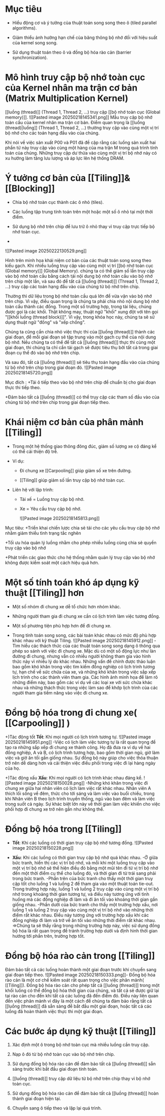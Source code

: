 # Mục tiêu
- Hiểu động cơ và ý tưởng của thuật toán song song theo ô (tiled parallel algorithms).
    
- Giảm thiểu ảnh hưởng hạn chế của băng thông bộ nhớ đối với hiệu suất của kernel song song.
    
- Sử dụng thuật toán theo ô và đồng bộ hóa rào cản (barrier synchronization).

# Mô hình truy cập bộ nhớ toàn cục của Kernel nhân ma trận cơ bản (Matrix Multiplication Kernel)
[[luồng (thread)]] (Thread 1, Thread 2, …) truy cập [[bộ nhớ toàn cục (Global memory)]].
![[Pasted image 20250218145341.png]]
 Mẫu truy cập bộ nhớ toàn cầu của kernel nhân ma trận cơ bản. Điểm quan trọng là [[luồng (thread)|luồng]] (Thread 1, Thread 2, …) thường truy cập vào cùng một vị trí bộ nhớ cho các toán hạng đầu vào của chúng.

Khi nói về việc sản xuất P00 và P01 đã đề cập rằng các luồng sản xuất hai phần tử này truy cập vào cùng một hàng của ma trận M trong quá trình tính toán của chúng. Những truy cập dư thừa vào cùng một vị trí bộ nhớ này có xu hướng làm tăng lưu lượng và áp lực lên hệ thống DRAM.

# Ý tưởng cơ bản của [[Tiling]]&[[Blocking]]

- Chia bộ nhớ toàn cục thành các ô nhỏ (tiles).
    
- Các luồng tập trung tính toán trên một hoặc một số ô nhỏ tại một thời điểm.
    
- Sử dụng bộ nhớ trên chip để lưu trữ ô nhỏ thay vì truy cập trực tiếp bộ nhớ toàn cục.
- 
![[Pasted image 20250222130529.png]]

Hình trên minh họa khái niệm cơ bản của các thuật toán song song theo kiểu gạch. Khi nhiều luồng truy cập vào cùng một vị trí [[bộ nhớ toàn cục (Global memory)]] (Global Memory). chúng ta có thể giảm số lần truy cập vào bộ nhớ toàn cầu bằng cách tải nội dung bộ nhớ toàn cầu vào bộ nhớ trên chip một lần, và sau đó để tất cả [[luồng (thread)]] (Thread 1, Thread 2, …) truy cập các toán hạng đầu vào của chúng từ bộ nhớ trên chip.

Thường thì dữ liệu trong bộ nhớ toàn cầu quá lớn để vừa vặn vào bộ nhớ trên chip. Vì vậy, điều quan trọng là chúng ta phải chia nhỏ nội dung bộ nhớ toàn cầu thành các đống. Trong một số trường hợp, trong tài liệu, chúng được gọi là các khối. Thật không may, thuật ngữ "khối" xung đột với tên gọi "[[khối luồng (thread block)]]". Vì vậy, trong khóa học này, chúng ta sẽ sử dụng thuật ngữ "đống" và "xếp chồng".

Chúng ta cũng cần chia nhỏ việc thực thi của  [[luồng (thread)]] thành các giai đoạn, để mỗi giai đoạn sẽ tập trung vào một gạch cụ thể của nội dung bộ nhớ. Nếu chúng ta có thể để tất cả  [[luồng (thread)]] thực thi cùng một giai đoạn, thì chúng ta chỉ cần tải gạch sẽ được tiêu thụ bởi tất cả  trong giai đoạn cụ thể đó vào bộ nhớ trên chip.

Và sau đó, tất cả  [[luồng (thread)]] sẽ tiêu thụ toán hạng đầu vào của chúng từ bộ nhớ trên chip trong giai đoạn đó.
![[Pasted image 20250218145720.png]]

Mục đích :
+Tải ô tiếp theo vào bộ nhớ trên chip để chuẩn bị cho giai đoạn thực thi tiếp theo.

+Đảm bảo tất cả  [[luồng (thread)]] có thể truy cập các tham số đầu vào của chúng từ bộ nhớ trên chip trong giai đoạn tiếp theo.
# Khái niệm cơ bản của phân mảnh [[Tiling]]
- Trong một hệ thống giao thông đông đúc, giảm số lượng xe cộ đáng kể có thể cải thiện độ trễ.
    
- Ví dụ:
    
    - Đi chung xe [[Carpooling]] giúp giảm số xe trên đường.
        
    - [[Tiling]] giúp giảm số lần truy cập bộ nhớ toàn cục.
        
- Liên hệ với lập trình:
    
    - Tài xế = Luồng truy cập bộ nhớ.
        
    - Xe = Yêu cầu truy cập bộ nhớ. 
    
         ![[Pasted image 20250218145813.png]]
         
Mục tiêu:
+Triển khai chiến lược chia sẻ tải cho các yêu cầu truy cập bộ nhớ nhằm giảm thiểu tình trạng tắc nghẽn

+Tối ưu hóa quản lý luồng nhằm cho phép nhiều luồng cùng chia sẻ quyền truy cập vào bộ nhớ

+Phát triển các giao thức cho hệ thống nhằm quản lý truy cập vào bộ nhớ không được kiểm soát một cách hiệu quả hơn.

# Một số tính toán khó áp dụng kỹ thuật [[Tiling]] hơn
 - Một số nhóm đi chung xe dễ tổ chức hơn nhóm khác.
    
- Những người tham gia đi chung xe cần có lịch trình làm việc tương đồng.
    
- Một số phương tiện phù hợp hơn để đi chung xe.
    
- Trong tính toán song song, các bài toán khác nhau có mức độ phù hợp khác nhau với kỹ thuật Tiling.
![[Pasted image 20250218145912.png]]
-Tìm hiểu các thách thức của các thuật toán song song dạng ô thông qua phép so sánh với việc đi chung xe. Mặc dù có một số động lực như làn đường đi chung, nhưng vẫn có nhiều người không tham gia vào hình thức này vì nhiều lý do khác nhau. Những vấn đề chính được thảo luận bao gồm khó khăn trong việc tìm kiếm đồng nghiệp có lịch trình tương tự, hạn chế về sức chứa của xe, và những khó khăn trong việc sắp xếp lịch trình cho các thành viên tham gia. Các hình ảnh minh họa để làm rõ những điểm này, bao gồm các ví dụ về các loại xe với sức chứa khác nhau và những thách thức trong việc làm sao để khớp lịch trình của các người tham gia tiềm năng vào việc đi chung xe.
# Đồng bộ hóa trong đi chung xe( [[Carpooling]] )
+)Tác động tốt
**Tốt**: Khi mọi người có lịch trình tương tự.
![[Pasted image 20250218145951.png]]
-Việc có lịch làm việc tương tự là rất quan trọng để tạo ra những sắp xếp đi chung xe thành công. Họ đã đưa ra ví dụ về hai đồng nghiệp, A và B, có lịch trình tương hợp, bao gồm thời gian ngủ, giờ làm việc và giờ ăn tối gần giống nhau. Sự đồng bộ này giúp cho việc thỏa thuận trở nên dễ dàng hơn và cải thiện việc điều phối trong việc đi lại hàng ngày của họ.

+)Tác động xấu
**Xấu**: Khi mọi người có lịch trình khác nhau đáng kể.
![[Pasted image 20250218150028.png]]
-Những khó khăn trong việc đi chung xe giữa hai nhân viên có lịch làm việc rất khác nhau. Nhân viên A thích lối sống về đêm, thức cho tới sáng và làm việc vào buổi chiều, trong khi Nhân viên B theo lịch trình truyền thống, ngủ vào ban đêm và làm việc trong suốt cả ngày. Sự khác biệt lớn này về thời gian làm việc khiến cho việc phối hợp đi chung xe trở nên gần như không thể. 

# Đồng bộ hóa trong [[Tiling]]
- **Tốt**: Khi các luồng có thời gian truy cập bộ nhớ tương đồng.
    ![[Pasted image 20250218150228.png]]
    
- **Xấu**: Khi các luồng có thời gian truy cập bộ nhớ quá khác nhau.
-Ở giữa bức tranh, hiển thị các vị trí bộ nhớ, và mỗi khi một luồng truy cập vào một vị trí bộ nhớ sẽ thể hiện điều đó bằng một mũi tên đi từ vị trí bộ nhớ đến một thời điểm cụ thể cho luồng đó, và thời gian đi từ trái sang phải trong bức tranh. 
-Phần trên của bức tranh cho thấy một thời gian truy cập tốt cho luồng 1 và luồng 2 để tham gia vào một thuật toán tie-out. Trong trường hợp này, luồng 1 và luồng 2 truy cập vào cùng một vị trí bộ nhớ trong khoảng thời gian tương tự, và điều này tương ứng với tình huống mà các đồng nghiệp đi làm và đi ăn tối vào khoảng thời gian gần giống nhau.
-Phần dưới của bức tranh cho thấy một trường hợp xấu, nơi luồng 1 và luồng 2 truy cập vào cùng một vị trí bộ nhớ vào những thời điểm rất khác nhau. Điều này tương ứng với trường hợp xấu khi các đồng nghiệp đi làm và trở về ăn tối vào những thời điểm rất khác nhau.
=>Chúng ta sẽ thấy rằng trong những trường hợp này, việc sử dụng đồng bộ hóa là rất quan trọng để tránh trường hợp dưới và định hình thời gian hướng tới phần trên, trường hợp tốt.
# Đồng bộ hóa rào cản trong [[Tiling]]
  
 Đảm bảo tất cả các luồng hoàn thành một giai đoạn trước khi chuyển sang giai đoạn tiếp theo.
![[Pasted image 20250218150333.png]]- Đồng bộ hóa rào cản là một cơ chế kiểm soát rất quan trọng cho việc phân mảnh( [[Tiling]]). Đồng bộ hóa rào cản cho phép tất cả  [[luồng (thread)]] trong một khối luồng có thể đồng bộ hóa thời gian của chúng, và tất cả sẽ được giữ lại tại rào cản cho đến khi tất cả các luồng đã đến điểm đó. Điều này liên quan đến việc phân mảnh vì đây là một cách để chúng ta đảm bảo rằng tất cả [[luồng (thread)]] đã sẵn sàng để bắt đầu một giai đoạn, hoặc tất cả các luồng đã hoàn thành việc thực thi một giai đoạn.
# Các bước áp dụng kỹ thuật [[Tiling]]
1. Xác định một ô trong bộ nhớ toàn cục mà nhiều luồng cần truy cập.
    
2. Nạp ô đó từ bộ nhớ toàn cục vào bộ nhớ trên chip.
    
3. Sử dụng đồng bộ hóa rào cản để đảm bảo tất cả  [[luồng (thread)]] sẵn sàng trước khi bắt đầu giai đoạn tính toán.
    
4.  [[luồng (thread)]] truy cập dữ liệu từ bộ nhớ trên chip thay vì bộ nhớ toàn cục.
    
5. Sử dụng đồng bộ hóa rào cản để đảm bảo tất cả  [[luồng (thread)]] hoàn thành giai đoạn hiện tại.
    
6. Chuyển sang ô tiếp theo và lặp lại quá trình.

 

 






